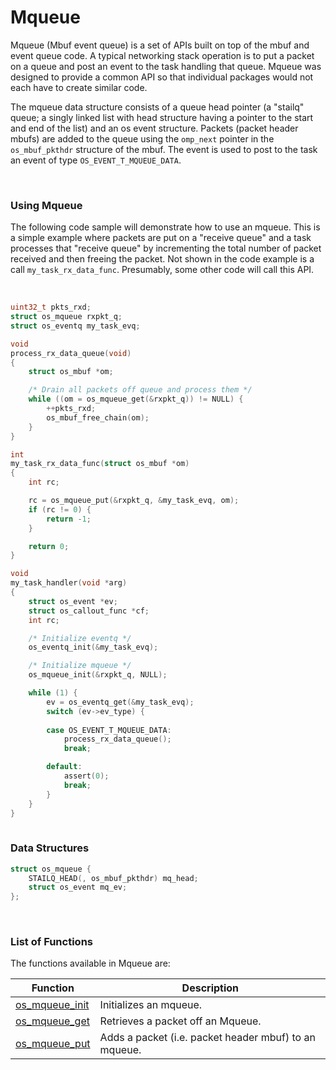 # Mqueue

Mqueue (Mbuf event queue) is a set of APIs built on top of the mbuf and event queue code. A typical networking stack operation is to put a packet on a queue and post an event to the task handling that queue. Mqueue was designed to provide a common API so that individual packages would not each have to create similar code.

The mqueue data structure consists of a queue head pointer (a "stailq" queue; a singly linked list with head structure having a pointer to the start and end of the list) and an os event structure. Packets (packet header mbufs) are added to the queue using the `omp_next` pointer in the `os_mbuf_pkthdr` structure of the mbuf. The event is used to post to the task an event of type `OS_EVENT_T_MQUEUE_DATA`. 

<br>  

### Using Mqueue

The following code sample will demonstrate how to use an mqueue. This is a simple example where packets are put on a "receive queue" and a task processes that "receive queue" by incrementing the total number of packet received and then freeing the packet. Not shown in the code example is a call `my_task_rx_data_func`. Presumably, some other code will call this API. 

<br>


```c
uint32_t pkts_rxd;
struct os_mqueue rxpkt_q;
struct os_eventq my_task_evq;

void
process_rx_data_queue(void)
{
    struct os_mbuf *om;

	/* Drain all packets off queue and process them */
    while ((om = os_mqueue_get(&rxpkt_q)) != NULL) {
        ++pkts_rxd;
        os_mbuf_free_chain(om);
    }
}

int
my_task_rx_data_func(struct os_mbuf *om)
{
    int rc;

    rc = os_mqueue_put(&rxpkt_q, &my_task_evq, om);
    if (rc != 0) {
        return -1;
    }

    return 0;
}

void
my_task_handler(void *arg)
{
    struct os_event *ev;
    struct os_callout_func *cf;
    int rc;

    /* Initialize eventq */
    os_eventq_init(&my_task_evq);

	/* Initialize mqueue */
    os_mqueue_init(&rxpkt_q, NULL);

    while (1) {
        ev = os_eventq_get(&my_task_evq);
        switch (ev->ev_type) {
        
        case OS_EVENT_T_MQUEUE_DATA:
            process_rx_data_queue();
            break;

        default:
            assert(0);
            break;
        }
    }
}
    
```



### Data Structures

```c
struct os_mqueue {
    STAILQ_HEAD(, os_mbuf_pkthdr) mq_head;
    struct os_event mq_ev;
};
```

<br>

### List of Functions

The functions available in Mqueue are:

| **Function** | **Description** |
|-----------|-------------|
| [os_mqueue_init](os_mqueue_init.md) | Initializes an mqueue. |
| [os_mqueue_get](os_mqueue_get.md) | Retrieves a packet off an Mqueue. |
| [os_mqueue_put](os_mqueue_put.md) | Adds a packet (i.e. packet header mbuf) to an mqueue. |

